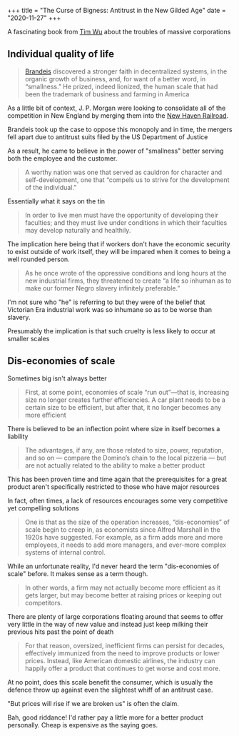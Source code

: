 +++
title = "The Curse of Bigness: Antitrust in the New Gilded Age"
date = "2020-11-27"
+++

A fascinating book from [Tim Wu](https://en.wikipedia.org/wiki/Tim_Wu) about the troubles of massive corporations

## Individual quality of life

> [Brandeis](https://en.wikipedia.org/wiki/Louis_Brandeis) discovered a stronger faith in decentralized systems, in the organic growth of business, and, for want of a better word, in “smallness.” He prized, indeed lionized, the human scale that had been the trademark of business and farming in America

As a little bit of context, J. P. Morgan were looking to consolidate all of the competition in New England by merging them into the [New Haven Railroad](https://en.wikipedia.org/wiki/New_York,_New_Haven_and_Hartford_Railroad).

Brandeis took up the case to oppose this monopoly and in time, the mergers fell apart due to antitrust suits filed by the US Department of Justice

As a result, he came to believe in the power of "smallness" better serving both the employee and the customer.

> A worthy nation was one that served as cauldron for character and self-development, one that “compels us to strive for the development of the individual.”

Essentially what it says on the tin

> In order to live men must have the opportunity of developing their faculties; and they must live under conditions in which their faculties may develop naturally and healthily.

The implication here being that if workers don't have the economic security to exist outside of work itself, they will be impared when it comes to being a well rounded person.

> As he once wrote of the oppressive conditions and long hours at the new industrial firms, they threatened to create “a life so inhuman as to make our former Negro slavery infinitely preferable.”

I'm not sure who "he" is referring to but they were of the belief that Victorian Era industrial work was so inhumane so as to be worse than slavery.

Presumably the implication is that such cruelty is less likely to occur at smaller scales

## Dis-economies of scale

Sometimes big isn't always better

> First, at some point, economies of scale “run out”—that is, increasing size no longer creates further efficiencies. A car plant needs to be a certain size to be efficient, but after that, it no longer becomes any more efficient

There is believed to be an inflection point where size in itself becomes a liability

> The advantages, if any, are those related to size, power, reputation, and so on — compare the Domino’s chain to the local pizzeria — but are not actually related to the ability to make a better product

This has been proven time and time again that the prerequisites for a great product aren't specifically restricted to those who have major resources

In fact, often times, a lack of resources encourages some very competitive yet compelling solutions

> One is that as the size of the operation increases, “dis-economies” of scale begin to creep in, as economists since Alfred Marshall in the 1920s have suggested. For example, as a firm adds more and more employees, it needs to add more managers, and ever-more complex systems of internal control.

While an unfortunate reality, I'd never heard the term "dis-economies of scale" before. It makes sense as a term though.

> In other words, a firm may not actually become more efficient as it gets larger, but may become better at raising prices or keeping out competitors.

There are plenty of large corporations floating around that seems to offer very little in the way of new value and instead just keep milking their previous hits past the point of death

> For that reason, oversized, inefficient firms can persist for decades, effectively immunized from the need to improve products or lower prices. Instead, like American domestic airlines, the industry can happily offer a product that continues to get worse and cost more.

At no point, does this scale benefit the consumer, which is usually the defence throw up against even the slightest whiff of an antitrust case.

"But prices will rise if we are broken us" is often the claim.

Bah, good riddance! I'd rather pay a little more for a better product personally. Cheap is expensive as the saying goes.